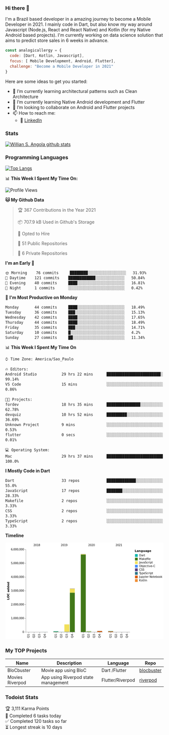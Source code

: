 ### Hi there 👋

I'm a Brazil based developer in a amazing journey to become a Mobile Developer in 2021. I mainly code in Dart, but also know my way around Javascript (Node.js, React and React Native) and Kotlin (for my Native Android based projects). I'm currently working on data science solution that aims to predict store sales in 6 weeks in advance.

```javascript
const analogicallergy = {
  code: [Dart, Kotlin, Javascript],
  focus: [ Mobile Development, Android, Flutter],
  challenge: "Become a Mobile Developer in 2021"
}
```

Here are some ideas to get you started:

- 🔭 I’m currently learning architectural patterns such as Clean Architecture
- 🌱 I’m currently learning Native Android development and Flutter
- 👯 I’m looking to collaborate on Android and Flutter projects
- 📫 How to reach me:
  - :office: [LinkedIn](https://www.linkedin.com/in/wsabsi/)

### Stats

[![Willian S. Angola github stats](https://github-readme-stats.vercel.app/api?username=analogicallergy&count_private=true&show_icons=true&theme=radical&hide_rank=false)](https://github.com/anuraghazra/github-readme-stats)

### Programming Languages

[![Top Langs](https://github-readme-stats.vercel.app/api/top-langs/?username=analogicallergy)](https://github.com/analogicallergy/github-readme-stats)

📊 **This Week I Spent My Time On:**

<!--START_SECTION:waka-->
![Profile Views](http://img.shields.io/badge/Profile%20Views-27-blue)

**🐱 My Github Data** 

> 🏆 367 Contributions in the Year 2021
 > 
> 📦 707.9 kB Used in Github's Storage 
 > 
> 💼 Opted to Hire
 > 
> 📜 51 Public Repositories 
 > 
> 🔑 6 Private Repositories  
 > 
**I'm an Early 🐤** 

```text
🌞 Morning    76 commits     ████████░░░░░░░░░░░░░░░░░   31.93% 
🌆 Daytime    121 commits    ████████████░░░░░░░░░░░░░   50.84% 
🌃 Evening    40 commits     ████░░░░░░░░░░░░░░░░░░░░░   16.81% 
🌙 Night      1 commits      ░░░░░░░░░░░░░░░░░░░░░░░░░   0.42%

```
📅 **I'm Most Productive on Monday** 

```text
Monday       44 commits     ████░░░░░░░░░░░░░░░░░░░░░   18.49% 
Tuesday      36 commits     ███░░░░░░░░░░░░░░░░░░░░░░   15.13% 
Wednesday    42 commits     ████░░░░░░░░░░░░░░░░░░░░░   17.65% 
Thursday     44 commits     ████░░░░░░░░░░░░░░░░░░░░░   18.49% 
Friday       35 commits     ███░░░░░░░░░░░░░░░░░░░░░░   14.71% 
Saturday     10 commits     █░░░░░░░░░░░░░░░░░░░░░░░░   4.2% 
Sunday       27 commits     ██░░░░░░░░░░░░░░░░░░░░░░░   11.34%

```


📊 **This Week I Spent My Time On** 

```text
⌚︎ Time Zone: America/Sao_Paulo

🔥 Editors: 
Android Studio           29 hrs 22 mins      ████████████████████████░   99.14% 
VS Code                  15 mins             ░░░░░░░░░░░░░░░░░░░░░░░░░   0.86%

🐱‍💻 Projects: 
fordev                   18 hrs 35 mins      ███████████████░░░░░░░░░░   62.78% 
devquiz                  10 hrs 52 mins      █████████░░░░░░░░░░░░░░░░   36.69% 
Unknown Project          9 mins              ░░░░░░░░░░░░░░░░░░░░░░░░░   0.53% 
flutter                  0 secs              ░░░░░░░░░░░░░░░░░░░░░░░░░   0.01%

💻 Operating System: 
Mac                      29 hrs 37 mins      █████████████████████████   100.0%

```

**I Mostly Code in Dart** 

```text
Dart                     33 repos            █████████████░░░░░░░░░░░░   55.0% 
JavaScript               17 repos            ███████░░░░░░░░░░░░░░░░░░   28.33% 
Makefile                 2 repos             ░░░░░░░░░░░░░░░░░░░░░░░░░   3.33% 
CSS                      2 repos             ░░░░░░░░░░░░░░░░░░░░░░░░░   3.33% 
TypeScript               2 repos             ░░░░░░░░░░░░░░░░░░░░░░░░░   3.33%

```


**Timeline**

![Chart not found](https://raw.githubusercontent.com/AnalogicAllergy/AnalogicAllergy/main/charts/bar_graph.png) 


<!--END_SECTION:waka-->

### My TOP Projects

| Name            | Description                         | Language         | Repo                                                           |
| --------------- | ----------------------------------- | ---------------- | -------------------------------------------------------------- |
| BloCbuster      | Movie app using BloC                | Dart /Flutter    | [blocbuster](https://github.com/AnalogicAllergy/blocbuster)    |
| Movies Riverpod | App using Riverpod state management | Flutter/Riverpod | [riverpod](https://github.com/AnalogicAllergy/movies_riverpod) |

### Todoist Stats

<!-- TODO-IST:START -->
🏆  3,111 Karma Points           
🌸  Completed 6 tasks today           
✅  Completed 120 tasks so far           
⏳  Longest streak is 10 days
<!-- TODO-IST:END -->
